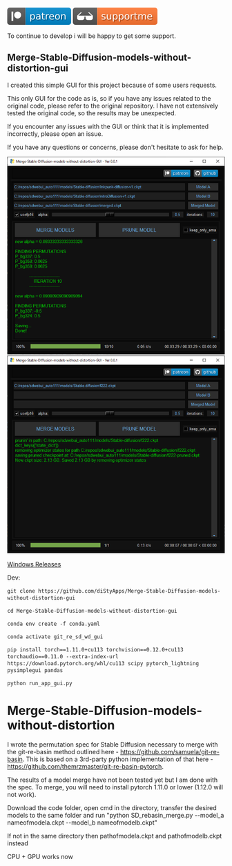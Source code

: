 [![](media/svg/patreon.svg)](https://www.patreon.com/distyx)
[![](media/svg/supportme.svg)](https://coindrop.to/disty)
  
To continue to develop i will be happy to get some support.

## Merge-Stable-Diffusion-models-without-distortion-gui

I created this simple GUI for this project because of some users requests.


This only GUI for the code as is, so if you have any issues related to the original code,
please refer to the original repository. I have not extensively tested the original code,
so the results may be unexpected.


If you encounter any issues with the GUI or think that it is implemented incorrectly,
please open an issue.

If you have any questions or concerns, please don't hesitate to ask for help.

<img src="media/preview/mrdone.png">
<img src="media/preview/prune.png">


[Windows Releases](https://github.com/diStyApps/Merge-Stable-Diffusion-models-without-distortion-gui)

Dev:
```
git clone https://github.com/diStyApps/Merge-Stable-Diffusion-models-without-distortion-gui
```
```
cd Merge-Stable-Diffusion-models-without-distortion-gui
```
```
conda env create -f conda.yaml
```
```
conda activate git_re_sd_wd_gui
```
```
pip install torch==1.11.0+cu113 torchvision==0.12.0+cu113 torchaudio==0.11.0 --extra-index-url https://download.pytorch.org/whl/cu113 scipy pytorch_lightning pysimplegui pandas
```
```
python run_app_gui.py
```

# Merge-Stable-Diffusion-models-without-distortion
I wrote the permutation spec for Stable Diffusion necessary to merge with the git-re-basin method outlined here - https://github.com/samuela/git-re-basin.
This is based on a 3rd-party python implementation of that here - https://github.com/themrzmaster/git-re-basin-pytorch.

The results of a model merge have not been tested yet but I am done with the spec.
To merge, you will need to install pytorch 1.11.0 or lower (1.12.0 will not work). 

Download the code folder, open cmd in the directory, transfer the desired models to the same folder and run 
"python SD_rebasin_merge.py --model_a nameofmodela.ckpt --model_b nameofmodelb.ckpt"

If not in the same directory then 
pathofmodela.ckpt and pathofmodelb.ckpt instead

CPU + GPU works now
